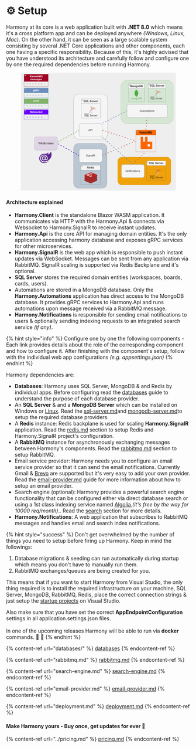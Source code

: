 # ⚙ Setup

Harmony at its core is a web application built with **.NET 8.0** which means it's a cross platform app and can be deployed anywhere _(Windows, Linux, Mac)_. On the other hand, it can be seen as a large scalable system consisting by several .NET Core applications and other components, each one having a specific responsibility. Because of this, it's highly advised that you have understood its architecture and carefully follow and configure one by one the required dependencies before running Harmony.

<figure><img src="../../.gitbook/assets/harmony-architecture.gif" alt="" width="563"><figcaption></figcaption></figure>

#### Architecture explained

* **Harmony.Client** is the standalone Blazor WASM application. It communicates via HTTP with the Harmony.Api & connects via Websocket to Harmony.SignalR to receive instant updates.
* **Harmony.Api** is the core API for managing domain entities. It's the only application accessing harmony database and exposes gRPC services for other microservices.
* **Harmony.SignalR** is the web app which is responsible to push instant updates via WebSocket. Messages can be sent from any application via RabbitMQ. SignalR scaling is supported via Redis Backplane and it's optional.
* **SQL Serve**r stores the required domain entities (workspaces, boards, cards, users).
* Automations are stored in a MongoDB database. Only the **Harmony.Automations** application has direct access to the MongoDB database. It provides gRPC services to Harmony.Api and runs automations upon message received via a RabbitMQ message.
* **Harmony.Notifications** is responsible for sending email notifications to users & optionally sending indexing requests to an integrated search service _(if any)_.

{% hint style="info" %}
Configure one by one the following components - Each link provides details about the role of the corresponding component and how to configure it. After finishing with the component's setup, follow with the individual web app configurations _(e.g. appsettings.json)_
{% endhint %}

Harmony dependencies are:

* **Databases**: Harmony uses SQL Server, MongoDB & and Redis by individual apps. Before configuring read the [databases](databases/ "mention") guide to understand the purpose of each database provider.
* An **SQL Server** & and a **MongoDB Server** which can be installed on Windows or [Linux](https://learn.microsoft.com/en-us/sql/linux/sql-server-linux-setup?view=sql-server-ver16#supportedplatforms).  Read the [sql-server.md](databases/sql-server.md "mention")and [mongodb-server.md](databases/mongodb-server.md "mention")to setup the required database providers.
* A **Redis** instance: Redis backplane is used for scaling **Harmony.SignalR** application. Read the [redis.md](databases/redis.md "mention") section to setup Redis and Harmony.SignalR project's configuration.
* A **RabbitMQ** instance for asynchronously  exchanging messages between Harmony's components. Read the [rabbitmq.md](rabbitmq.md "mention") section to setup RabbitMQ.
* Email service provider: Harmony needs you to configure an email service provider so that it can send the email notifications. Currently Gmail & [Brevo](https://www.brevo.com/products/transactional-email/) are supported but it's very easy to add your own provider. Read the  [email-provider.md](email-provider.md "mention") guide for more information about how to setup an email provider.
* Search engine (optional): Harmony provides a powerful search engine functionality that can be configured either via direct database search or using a 1st class indexing service named [Algolia ](https://www.algolia.com/products/ai-search/)_(it's free by the way for 10000 req/month)_.. Read the [search](search-engine.md) section for more details.
* **Harmony.Notifications**: A web application that subscribes to RabbitMQ messages and handles email and search index notifications.

{% hint style="success" %}
Don't get overwhelmed by the number of things you need to setup before firing up Harmony. Keep in mind the followings:

1. Database migrations & seeding can run automatically during startup which means you don't have to manually run them.
2. &#x20;RabbitMQ exchanges/queues are being created for you.&#x20;

This means that if you want to start Harmony from Visual Studio, the only thing required is to install the required infrastructure on your machine, SQL Server, MongoDB, RabbitMQ, Redis, place the correct connection strings  & just setup the [startup projects](before-running.md) on Visual Studio.

Also make sure that you have set the correct **AppEndpointConfiguration** settings in all application.settings.json files.\
\
In one of the upcoming releases Harmony will be able to run via **docker** commands. :rocket: :ship:
{% endhint %}

{% content-ref url="databases/" %}
[databases](databases/)
{% endcontent-ref %}

{% content-ref url="rabbitmq.md" %}
[rabbitmq.md](rabbitmq.md)
{% endcontent-ref %}

{% content-ref url="search-engine.md" %}
[search-engine.md](search-engine.md)
{% endcontent-ref %}

{% content-ref url="email-provider.md" %}
[email-provider.md](email-provider.md)
{% endcontent-ref %}

{% content-ref url="deployment.md" %}
[deployment.md](deployment.md)
{% endcontent-ref %}

#### Make Harmony yours - Buy once, get updates for ever :rocket:

{% content-ref url="../pricing.md" %}
[pricing.md](../pricing.md)
{% endcontent-ref %}
